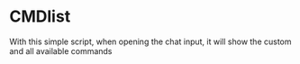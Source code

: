 # CMDlist
With this simple script, when opening the chat input, it will show the custom and all available commands
